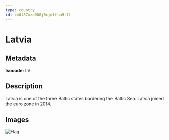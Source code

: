 ```yaml
---
type: country
id: cm0f87xzo000j0cjwfhha9r7f
---
```


# Latvia

## Metadata

**Isocode:** LV

## Description

Latvia is one of the three Baltic states bordering the Baltic Sea. Latvia joined the euro zone in 2014.

## Images

![Flag](https://res.cloudinary.com/coinection/image/upload/v1582141077/images/flags/latvia_ar7o1y.png)
